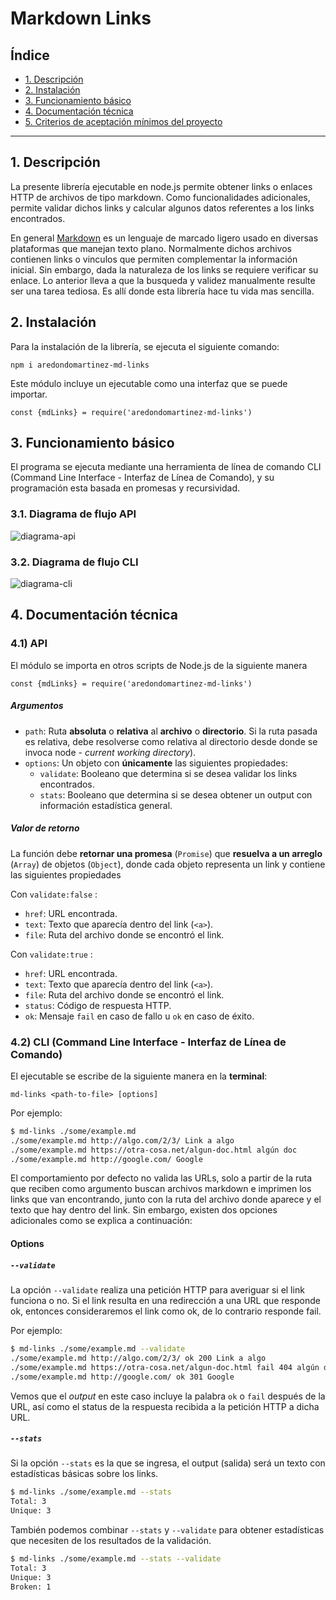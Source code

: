 # Markdown Links

## Índice

* [1. Descripción](#1-preámbulo)
* [2. Instalación](#2-Instalación)
* [3. Funcionamiento básico](#3-funcionamiento-básico)
* [4. Documentación técnica](#4-documentación-técnica)
* [5. Criterios de aceptación mínimos del proyecto](#5-criterios-de-aceptación-mínimos-del-proyecto)


***

## 1. Descripción
La presente librería ejecutable en node.js permite obtener links o enlaces HTTP de archivos de tipo markdown. Como funcionalidades adicionales, permite validar dichos links y calcular algunos datos referentes a los links encontrados.

En general [Markdown](https://es.wikipedia.org/wiki/Markdown) es un lenguaje de marcado
ligero usado en diversas plataformas que manejan texto plano. Normalmente dichos archivos contienen links o vinculos que permiten complementar la información inicial. Sin embargo, dada la naturaleza de los links se requiere verificar su enlace. Lo anterior lleva a que la busqueda y validez manualmente resulte ser una tarea tediosa. Es allí donde esta librería hace tu vida mas sencilla.


## 2. Instalación
Para la instalación de la librería, se ejecuta el siguiente comando:

`npm i aredondomartinez-md-links`

Este módulo incluye un ejecutable como una interfaz que se puede importar.

`const {mdLinks} = require('aredondomartinez-md-links')`

## 3. Funcionamiento básico

El programa se ejecuta mediante una herramienta de línea de comando CLI (Command Line Interface - Interfaz de Línea de Comando), y su programación esta basada en promesas y recursividad.
### 3.1. Diagrama de flujo API
![diagrama-api](https://github.com/Alissonred/BOG005-md-links/raw/main/images/MD%20links%20api%20.png)
### 3.2. Diagrama de flujo CLI
![diagrama-cli](https://github.com/Alissonred/BOG005-md-links/raw/main/images/MD%20links%20CLI.png)


## 4. Documentación técnica
### 4.1) API

El módulo se importa en otros scripts de Node.js de la siguiente manera

`const {mdLinks} = require('aredondomartinez-md-links')`

##### Argumentos

* `path`: Ruta **absoluta** o **relativa** al **archivo** o **directorio**.
Si la ruta pasada es relativa, debe resolverse como relativa al directorio
desde donde se invoca node - _current working directory_).
* `options`: Un objeto con **únicamente** las siguientes propiedades:
  - `validate`: Booleano que determina si se desea validar los links
    encontrados.
  - `stats`: Booleano que determina si se desea obtener un output
    con información estadística general.

##### Valor de retorno

La función debe **retornar una promesa** (`Promise`) que **resuelva a un arreglo**
(`Array`) de objetos (`Object`), donde cada objeto representa un link y contiene
las siguientes propiedades

Con `validate:false` :

* `href`: URL encontrada.
* `text`: Texto que aparecía dentro del link (`<a>`).
* `file`: Ruta del archivo donde se encontró el link.

Con `validate:true` :

* `href`: URL encontrada.
* `text`: Texto que aparecía dentro del link (`<a>`).
* `file`: Ruta del archivo donde se encontró el link.
* `status`: Código de respuesta HTTP.
* `ok`: Mensaje `fail` en caso de fallo u `ok` en caso de éxito.


### 4.2) CLI (Command Line Interface - Interfaz de Línea de Comando)

El ejecutable se escribe de la siguiente manera en la **terminal**:

`md-links <path-to-file> [options]`

Por ejemplo:

```sh
$ md-links ./some/example.md
./some/example.md http://algo.com/2/3/ Link a algo
./some/example.md https://otra-cosa.net/algun-doc.html algún doc
./some/example.md http://google.com/ Google
```

El comportamiento por defecto no valida las URLs, solo a partir de la ruta que reciben como
argumento buscan archivos markdown e imprimen los links que van encontrando, junto con la ruta del archivo donde aparece y el texto
que hay dentro del link. Sin embargo, existen dos opciones adicionales como se explica a continuación:

#### Options

##### `--validate`

La opción `--validate` realiza una petición HTTP para averiguar si el link funciona o no. Si el link resulta en una redirección a una
URL que responde ok, entonces consideraremos el link como ok, de lo contrario responde fail.

Por ejemplo:

```sh
$ md-links ./some/example.md --validate
./some/example.md http://algo.com/2/3/ ok 200 Link a algo
./some/example.md https://otra-cosa.net/algun-doc.html fail 404 algún doc
./some/example.md http://google.com/ ok 301 Google
```

Vemos que el _output_ en este caso incluye la palabra `ok` o `fail` después de
la URL, así como el status de la respuesta recibida a la petición HTTP a dicha
URL.

##### `--stats`

Si la opción `--stats` es la que se ingresa, el output (salida) será un texto con estadísticas
básicas sobre los links.

```sh
$ md-links ./some/example.md --stats
Total: 3
Unique: 3
```

También podemos combinar `--stats` y `--validate` para obtener estadísticas que
necesiten de los resultados de la validación.

```sh
$ md-links ./some/example.md --stats --validate
Total: 3
Unique: 3
Broken: 1
```





